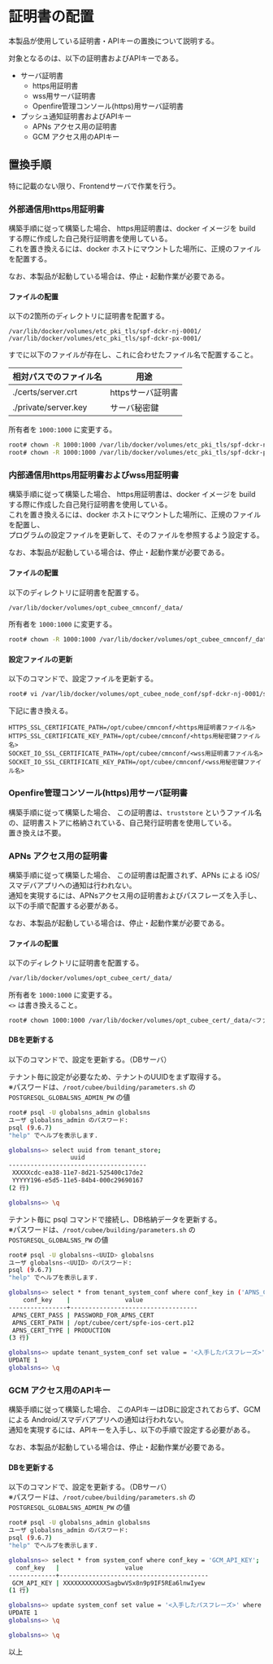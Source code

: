 証明書の配置
===

本製品が使用している証明書・APIキーの置換について説明する。

対象となるのは、以下の証明書およびAPIキーである。

* サーバ証明書
    * https用証明書
    * wss用サーバ証明書
    * Openfire管理コンソール(https)用サーバ証明書
* プッシュ通知証明書およびAPIキー
    * APNs アクセス用の証明書
    * GCM アクセス用のAPIキー

## 置換手順

特に記載のない限り、Frontendサーバで作業を行う。


### 外部通信用https用証明書

構築手順に従って構築した場合、
https用証明書は、docker イメージを build する際に作成した自己発行証明書を使用している。  
これを置き換えるには、docker ホストにマウントした場所に、正規のファイルを配置する。

なお、本製品が起動している場合は、停止・起動作業が必要である。

#### ファイルの配置

以下の2箇所のディレクトリに証明書を配置する。

```
/var/lib/docker/volumes/etc_pki_tls/spf-dckr-nj-0001/
/var/lib/docker/volumes/etc_pki_tls/spf-dckr-px-0001/
```

すでに以下のファイルが存在し、これに合わせたファイル名で配置すること。

| 相対パスでのファイル名 | 用途 |
| -- | -- |
| ./certs/server.crt | httpsサーバ証明書 |
| ./private/server.key | サーバ秘密鍵 |

所有者を `1000:1000` に変更する。

```bash
root# chown -R 1000:1000 /var/lib/docker/volumes/etc_pki_tls/spf-dckr-nj-0001
root# chown -R 1000:1000 /var/lib/docker/volumes/etc_pki_tls/spf-dckr-px-0001
```


### 内部通信用https用証明書およびwss用証明書

構築手順に従って構築した場合、
https用証明書は、docker イメージを build する際に作成した自己発行証明書を使用している。  
これを置き換えるには、docker ホストにマウントした場所に、正規のファイルを配置し、  
プログラムの設定ファイルを更新して、そのファイルを参照するよう設定する。

なお、本製品が起動している場合は、停止・起動作業が必要である。

#### ファイルの配置

以下のディレクトリに証明書を配置する。

```bash
/var/lib/docker/volumes/opt_cubee_cmnconf/_data/
```

所有者を `1000:1000` に変更する。

```bash
root# chown -R 1000:1000 /var/lib/docker/volumes/opt_cubee_cmnconf/_data/
```



#### 設定ファイルの更新

以下のコマンドで、設定ファイルを更新する。

```bash
root# vi /var/lib/docker/volumes/opt_cubee_node_conf/spf-dckr-nj-0001/server.conf
```

下記に書き換える。

```
HTTPS_SSL_CERTIFICATE_PATH=/opt/cubee/cmnconf/<https用証明書ファイル名>
HTTPS_SSL_CERTIFICATE_KEY_PATH=/opt/cubee/cmnconf/<https用秘密鍵ファイル名>
SOCKET_IO_SSL_CERTIFICATE_PATH=/opt/cubee/cmnconf/<wss用証明書ファイル名>
SOCKET_IO_SSL_CERTIFICATE_KEY_PATH=/opt/cubee/cmnconf/<wss用秘密鍵ファイル名>
```


### Openfire管理コンソール(https)用サーバ証明書

構築手順に従って構築した場合、
この証明書は、`truststore` というファイル名の、証明書ストアに格納されている、自己発行証明書を使用している。  
置き換えは不要。


### APNs アクセス用の証明書

構築手順に従って構築した場合、
この証明書は配置されず、APNs による iOS/スマデバアプリへの通知は行われない。  
通知を実現するには、APNsアクセス用の証明書およびパスフレーズを入手し、以下の手順で配置する必要がある。

なお、本製品が起動している場合は、停止・起動作業が必要である。

#### ファイルの配置

以下のディレクトリに証明書を配置する。

```bash
/var/lib/docker/volumes/opt_cubee_cert/_data/
```

所有者を `1000:1000` に変更する。  
`<>` は書き換えること。

```bash
root# chown 1000:1000 /var/lib/docker/volumes/opt_cubee_cert/_data/<ファイル名>
```


#### DBを更新する

以下のコマンドで、設定を更新する。（DBサーバ）

テナント毎に設定が必要なため、テナントのUUIDをまず取得する。  
※パスワードは、`/root/cubee/building/parameters.sh` の `POSTGRESQL_GLOBALSNS_ADMIN_PW` の値

```bash
root# psql -U globalsns_admin globalsns
ユーザ globalsns_admin のパスワード:
psql (9.6.7)
"help" でヘルプを表示します.

globalsns=> select uuid from tenant_store;
                 uuid                 
--------------------------------------
 XXXXXcdc-ea38-11e7-8d21-525400c17de2
 YYYYY196-e5d5-11e5-84b4-000c29690167
(2 行)

globalsns=> \q
```

テナント毎に psql コマンドで接続し、DB格納データを更新する。  
※パスワードは、`/root/cubee/building/parameters.sh` の `POSTGRESQL_GLOBALSNS_PW` の値

```bash
root# psql -U globalsns-<UUID> globalsns
ユーザ globalsns-<UUID> のパスワード:
psql (9.6.7)
"help" でヘルプを表示します.

globalsns=> select * from tenant_system_conf where conf_key in ('APNS_CERT_PASS', 'APNS_CERT_PATH', 'APNS_CERT_TYPE');
    conf_key    |               value               
----------------+-----------------------------------
 APNS_CERT_PASS | PASSWORD_FOR_APNS_CERT
 APNS_CERT_PATH | /opt/cubee/cert/spfe-ios-cert.p12
 APNS_CERT_TYPE | PRODUCTION
(3 行)

globalsns=> update tenant_system_conf set value = '<入手したパスフレーズ>' where conf_key = 'APNS_CERT_PASS';
UPDATE 1
globalsns=> \q
```

### GCM アクセス用のAPIキー

構築手順に従って構築した場合、
このAPIキーはDBに設定されておらず、GCMによる Android/スマデバアプリへの通知は行われない。  
通知を実現するには、APIキーを入手し、以下の手順で設定する必要がある。

なお、本製品が起動している場合は、停止・起動作業が必要である。

#### DBを更新する

以下のコマンドで、設定を更新する。（DBサーバ）  
※パスワードは、`/root/cubee/building/parameters.sh` の `POSTGRESQL_GLOBALSNS_ADMIN_PW` の値

```bash
root# psql -U globalsns_admin globalsns
ユーザ globalsns_admin のパスワード:
psql (9.6.7)
"help" でヘルプを表示します.

globalsns=> select * from system_conf where conf_key = 'GCM_API_KEY';
  conf_key   |                  value                  
-------------+-----------------------------------------
 GCM_API_KEY | XXXXXXXXXXXXSagbwVSx8n9p9IF5REa6lnwIyew
(1 行)

globalsns=> update system_conf set value = '<入手したパスフレーズ>' where conf_key = 'GCM_API_KEY';
UPDATE 1
globalsns=> \q

globalsns=> \q
```

以上
